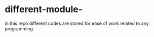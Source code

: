 # different-module-
in this repo different codes are stored for ease of work related to any programming
